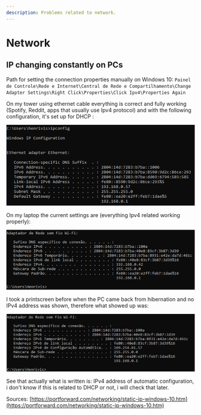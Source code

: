 ```yaml
---
description: Problems related to network.
---
```


# Network

## IP changing constantly on PCs

Path for setting the connection properties manually on Windows 10: `Painel de Controle\Rede e Internet\Central de Rede e Compartilhamento\Change Adapter Settings\Right Click\Properties\Click Ipv4\Properties Again`

On my tower using ethernet cable everything is correct and fully working \(Spotify, Reddit, apps that usually use Ipv4 protocol\) and with the following configuration, it's set up for DHCP :

![](.gitbook/assets/image%20%282%29.png)

On my laptop the current settings are \(everything Ipv4 related working properly\):

![](.gitbook/assets/image%20%287%29.png)

I took a printscreen before when the PC came back from hibernation and no IPv4 address was shown, therefore what showed up was:

![](.gitbook/assets/image%20%281%29.png)

See that actually what is written is: IPv4 address of automatic configuration, i don't know if this is related to DHCP or not, i will check that later.



Sources: [https://portforward.com/networking/static-ip-windows-10.htm](https://portforward.com/networking/static-ip-windows-10.htm)

